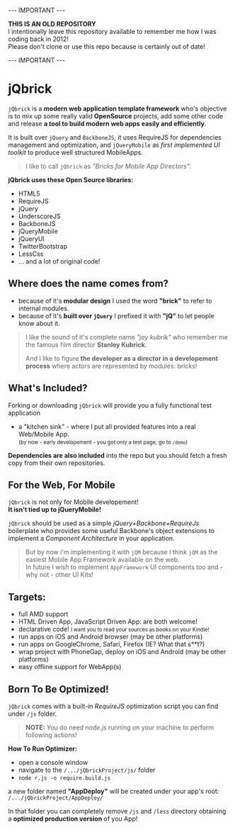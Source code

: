 --- IMPORTANT ---

**THIS IS AN OLD REPOSITORY**  
I intentionally leave this repository available to remember me how I was coding back in 2012!  
Please don't clone or use this repo because is certainly out of date!

--- IMPORTANT ---  



jQbrick
===========


`jQbrick` is a **modern web application template framework** who's objective is to mix up 
some really valid **OpenSource** projects, add some other code and release **a tool to 
build modern web apps easily and efficiently**.

It is built over `jQuery` and `BackboneJS`, it uses RequireJS for dependencies
management and optimization, and `jQueryMobile` as _first implemented UI toolkit_ 
to produce well structured MobileApps.

> I like to call `jQbrick` as _"Bricks for Mobile App Directors"_.

**jQbrick uses these Open Source libraries:**

- HTML5
- RequireJS
- jQuery
- UnderscoreJS
- BackboneJS
- jQueryMobile
- jQueryUI
- TwitterBootstrap
- LessCss
- ... and a lot of original code!



## Where does the name comes from?

- because of it's **modular design** I used the word **"brick"** to refer to 
  internal modules.
- because of it's **built over `jQuery`** I prefixed it with **"jQ"** to let people 
  know about it.

> I like the sound of it's complete name *"jay kubrik"* who remember me  
> the famous film director **Stanley Kubrick**.
> 
> And I like to figure **the developer as a director in a developement process**
> where actors are represented by modules: bricks!




## What's Included?

Forking or downloading `jQbrick` will provide you a fully functional test application
- a "kitchen sink" - where I put all provided features into a real Web/Mobile App.  
<small>(by now - early developement - you got only a test page, go to `/demo`)</small>

**Dependencies are also included** into the repo but you should fetch a fresh copy
from their own repositories.



## For the Web, For Mobile

`jQbrick` is not only for Mobile developement!  
**It isn't tied up to jQueryMobile!**

`jQbrick` should be used as a simple _jQuery+Backbone+RequireJs_ boilerplate who
provides some useful Backbone's object extensions to implement a _Component Architecture_ 
in your application.

> But by now i'm implementing it with `jQM` because I think `jQM` as the easiest 
> Mobile App Framework available on the web.  
> In future I wish to implement `AppFramework` UI components too and - why not - 
> other UI Kits!




## Targets:
- full AMD support
- HTML Driven App, JavaScript Driven App: are both welcome!
- declarative code! <small>I want you to read your sources as books on your Kindle!</small>
- run apps on iOS and Android browser (may be other platforms)
- run apps on GoogleChrome, Safari, Firefox (IE? What that s**t?)
- wrap project with PhoneGap, deploy on iOS and Android (may be other platforms)
- easy offline support for WebApp(s)





## Born To Be Optimized!
`jQbrick` comes with a built-in _RequireJS_ optimization script you can find 
under `/js` folder.

> **NOTE:** You do need _node.js_ running on your machine to perform following actions!

**How To Run Optimizer:**

- open a console window 
- navigate to the `/.../jQbrickProject/js/` folder
- `node r.js -o require.build.js`

a new folder named **"AppDeploy"** will be created under your app's root:  
`/.../jQbrickProject/AppDeploy/`

In that folder you can completely remove `/js` and `/less` directory obtaining a **optimized
production version** of you App!



